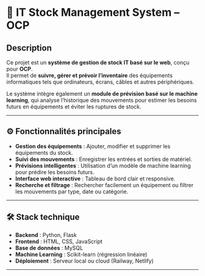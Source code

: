 # 🌟 IT Stock Management System – OCP

## Description
Ce projet est un **système de gestion de stock IT basé sur le web**, conçu pour **OCP**.  
Il permet de **suivre, gérer et prévoir l’inventaire** des équipements informatiques tels que ordinateurs, écrans, câbles et autres périphériques.

Le système intègre également un **module de prévision basé sur le machine learning**, qui analyse l’historique des mouvements pour estimer les besoins futurs en équipements et éviter les ruptures de stock.

---

## ⚙️ Fonctionnalités principales
- **Gestion des équipements** : Ajouter, modifier et supprimer les équipements du stock.
- **Suivi des mouvements** : Enregistrer les entrées et sorties de matériel.
- **Prévisions intelligentes** : Utilisation d’un modèle de machine learning pour prédire les besoins futurs.
- **Interface web interactive** : Tableau de bord clair et responsive.
- **Recherche et filtrage** : Rechercher facilement un équipement ou filtrer les mouvements par type, date ou catégorie.

---

## 🛠️ Stack technique
- **Backend** : Python, Flask
- **Frontend** : HTML, CSS, JavaScript
- **Base de données** : MySQL
- **Machine Learning** : Scikit-learn (régression linéaire)
- **Déploiement** : Serveur local ou cloud (Railway, Netlify)

---

